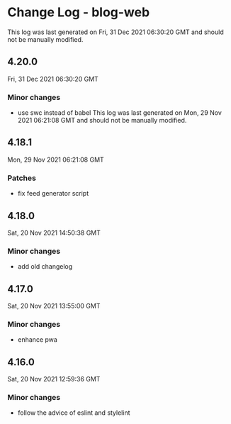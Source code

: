# Change Log - blog-web

This log was last generated on Fri, 31 Dec 2021 06:30:20 GMT and should not be manually modified.

## 4.20.0
Fri, 31 Dec 2021 06:30:20 GMT

### Minor changes

- use swc instead of babel
This log was last generated on Mon, 29 Nov 2021 06:21:08 GMT and should not be manually modified.

## 4.18.1
Mon, 29 Nov 2021 06:21:08 GMT

### Patches

- fix feed generator script

## 4.18.0
Sat, 20 Nov 2021 14:50:38 GMT

### Minor changes

- add old changelog

## 4.17.0
Sat, 20 Nov 2021 13:55:00 GMT

### Minor changes

- enhance pwa

## 4.16.0
Sat, 20 Nov 2021 12:59:36 GMT

### Minor changes

- follow the advice of eslint and stylelint
